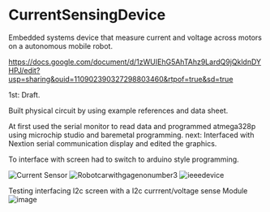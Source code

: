 # CurrentSensingDevice
Embedded systems device that measure current and voltage across motors on a autonomous mobile robot.

https://docs.google.com/document/d/1zWUIEhG5AhTAhz9LardQ9jQkldnDYHPJ/edit?usp=sharing&ouid=110902390327298803460&rtpof=true&sd=true

1st: Draft.

Built physical circuit by using example references and data sheet.

At first used the serial monitor to read data and programmed atmega328p using microchip studio and baremetal programming.
next:
Interfaced with Nextion serial communication display and edited the graphics. 

To interface with screen had to switch to arduino style programming. 

![Current Sensor](https://user-images.githubusercontent.com/115327300/196051214-4842847a-54dc-489e-9dce-fb5c9eea9f23.JPG)
![Robotcarwithgagenonumber3](https://user-images.githubusercontent.com/115327300/196051494-f4900144-d15d-4b2c-9bea-a0def6ff0e47.png)
![ieeedevice](https://user-images.githubusercontent.com/115327300/196051504-118d01c8-185f-4496-9128-3b585405fc40.png)

Testing interfacing I2c screen with a I2c currrent/voltage sense Module
![image](https://user-images.githubusercontent.com/115327300/199589952-d02e834c-0957-440b-909a-aefda44cf908.png)

